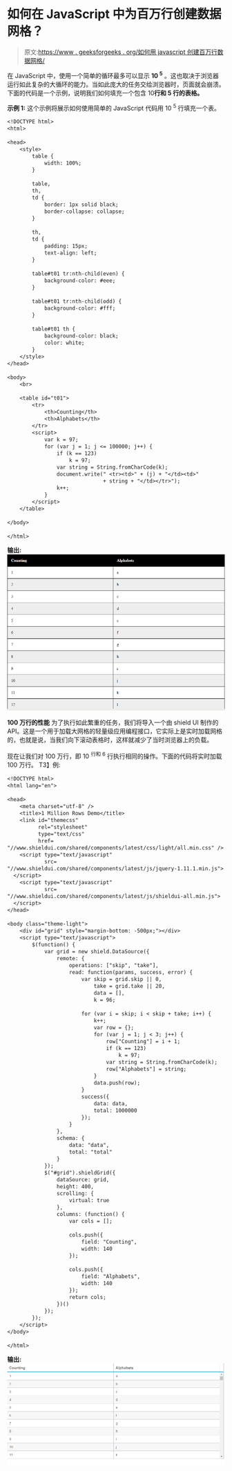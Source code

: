 # 如何在 JavaScript 中为百万行创建数据网格？

> 原文:[https://www . geeksforgeeks . org/如何用 javascript 创建百万行数据网格/](https://www.geeksforgeeks.org/how-to-create-data-grid-for-millions-of-rows-in-javascript/)

在 JavaScript 中，使用一个简单的循环最多可以显示 **10 <sup>5</sup>** 。这也取决于浏览器运行如此复杂的大循环的能力。当如此庞大的任务交给浏览器时，页面就会崩溃。下面的代码是一个示例，说明我们如何填充一个包含 10**行和 5 行的表格。**

**示例 1:** 这个示例将展示如何使用简单的 JavaScript 代码用 10 <sup>5</sup> 行填充一个表。

```
<!DOCTYPE html>
<html>

<head>
    <style>
        table {
            width: 100%;
        }

        table,
        th,
        td {
            border: 1px solid black;
            border-collapse: collapse;
        }

        th,
        td {
            padding: 15px;
            text-align: left;
        }

        table#t01 tr:nth-child(even) {
            background-color: #eee;
        }

        table#t01 tr:nth-child(odd) {
            background-color: #fff;
        }

        table#t01 th {
            background-color: black;
            color: white;
        }
    </style>
</head>

<body>
    <br>

    <table id="t01">
        <tr>
            <th>Counting</th>
            <th>Alphabets</th>
        </tr>
        <script>
            var k = 97;
            for (var j = 1; j <= 100000; j++) {
                if (k == 123)
                    k = 97;
                var string = String.fromCharCode(k);
                document.write(" <tr><td>" + (j) + "</td><td>" 
                               + string + "</td></tr>");
                k++;
            }
        </script>
    </table>

</body>

</html>
```

**输出:**
![](img/05bdf3a47014e0c3b2b09a0bfb6bb02d.png)

**100 万行的性能**
为了执行如此繁重的任务，我们将导入一个由 shield UI 制作的 API。这是一个用于加载大网格的轻量级应用编程接口，它实际上是实时加载网格的，也就是说，当我们向下滚动表格时，这样就减少了当时浏览器上的负载。

现在让我们对 100 万行，即 10 <sup>行和 6</sup> 行执行相同的操作。下面的代码将实时加载 100 万行。
T3】例:

```
<!DOCTYPE html>
<html lang="en">

<head>
    <meta charset="utf-8" />
    <title>1 Million Rows Demo</title>
    <link id="themecss" 
          rel="stylesheet" 
          type="text/css" 
          href=
"//www.shieldui.com/shared/components/latest/css/light/all.min.css" />
    <script type="text/javascript"
            src=
"//www.shieldui.com/shared/components/latest/js/jquery-1.11.1.min.js">
  </script>
    <script type="text/javascript" 
            src=
"//www.shieldui.com/shared/components/latest/js/shieldui-all.min.js">
  </script>
</head>

<body class="theme-light">
    <div id="grid" style="margin-bottom: -500px;"></div>
    <script type="text/javascript">
        $(function() {
            var grid = new shield.DataSource({
                remote: {
                    operations: ["skip", "take"],
                    read: function(params, success, error) {
                        var skip = grid.skip || 0,
                            take = grid.take || 20,
                            data = [],
                            k = 96;

                        for (var i = skip; i < skip + take; i++) {
                            k++;
                            var row = {};
                            for (var j = 1; j < 3; j++) {
                                row["Counting"] = i + 1;
                                if (k == 123)
                                    k = 97;
                                var string = String.fromCharCode(k);
                                row["Alphabets"] = string;
                            }
                            data.push(row);
                        }
                        success({
                            data: data,
                            total: 1000000
                        });
                    }
                },
                schema: {
                    data: "data",
                    total: "total"
                }
            });
            $("#grid").shieldGrid({
                dataSource: grid,
                height: 400,
                scrolling: {
                    virtual: true
                },
                columns: (function() {
                    var cols = [];

                    cols.push({
                        field: "Counting",
                        width: 140
                    });

                    cols.push({
                        field: "Alphabets",
                        width: 140
                    });
                    return cols;
                })()
            });
        });
    </script>
</body>

</html>
```

**输出:**
![](img/92d21014d6e43f6da401182b84554afd.png)